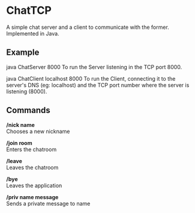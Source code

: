 # ChatTCP
A simple chat server and a client to communicate with the former. Implemented in Java.

## Example

java ChatServer 8000
To run the Server listening in the TCP port 8000.

java ChatClient localhost 8000
To run the Client, connecting it to the server's DNS (eg: localhost) and the TCP port number where the server is listening (8000).

## Commands

<b> /nick name </b> <br>
Chooses a new nickname

<b>/join room </b> <br>
Enters the chatroom

<b>/leave </b> <br>
Leaves the chatroom

<b>/bye </b> <br>
Leaves the application

<b>/priv name message </b> <br>
Sends a private message to name
